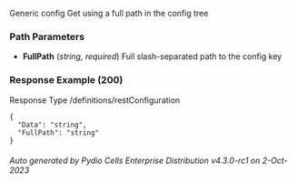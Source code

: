 






 
Generic config Get using a full path in the config tree  


### Path Parameters

 - **FullPath** (_string, required_) Full slash-separated path to the config key




### Response Example (200)
Response Type /definitions/restConfiguration

```
{
  "Data": "string",
  "FullPath": "string"
}
```




###### Auto generated by Pydio Cells Enterprise Distribution v4.3.0-rc1 on 2-Oct-2023
